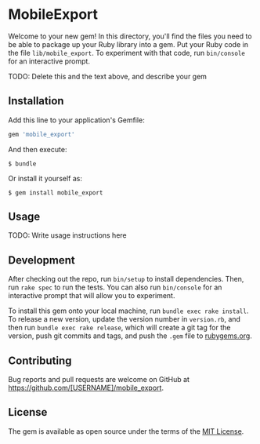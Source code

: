 # MobileExport

Welcome to your new gem! In this directory, you'll find the files you need to be able to package up your Ruby library into a gem. Put your Ruby code in the file `lib/mobile_export`. To experiment with that code, run `bin/console` for an interactive prompt.

TODO: Delete this and the text above, and describe your gem

## Installation

Add this line to your application's Gemfile:

```ruby
gem 'mobile_export'
```

And then execute:

    $ bundle

Or install it yourself as:

    $ gem install mobile_export

## Usage

TODO: Write usage instructions here

## Development

After checking out the repo, run `bin/setup` to install dependencies. Then, run `rake spec` to run the tests. You can also run `bin/console` for an interactive prompt that will allow you to experiment.

To install this gem onto your local machine, run `bundle exec rake install`. To release a new version, update the version number in `version.rb`, and then run `bundle exec rake release`, which will create a git tag for the version, push git commits and tags, and push the `.gem` file to [rubygems.org](https://rubygems.org).

## Contributing

Bug reports and pull requests are welcome on GitHub at https://github.com/[USERNAME]/mobile_export.


## License

The gem is available as open source under the terms of the [MIT License](http://opensource.org/licenses/MIT).

